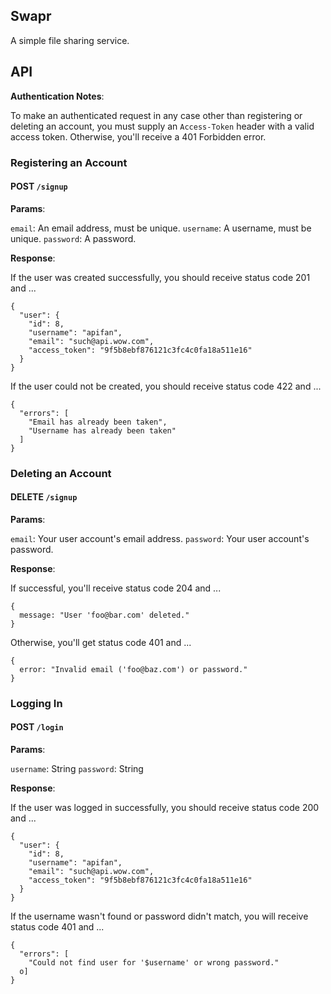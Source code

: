 ## Swapr

A simple file sharing service. 

## API

**Authentication Notes**:

To make an authenticated request in any case other than registering
or deleting an account, you must supply an `Access-Token` header with
a valid access token. Otherwise, you'll receive a 401 Forbidden error.

### Registering an Account

#### POST `/signup`

**Params**:

`email`: An email address, must be unique.
`username`: A username, must be unique.
`password`: A password.

**Response**:

If the user was created successfully, you should receive status code 201 and ...

```
{
  "user": {
    "id": 8,
    "username": "apifan",
    "email": "such@api.wow.com",
    "access_token": "9f5b8ebf876121c3fc4c0fa18a511e16"
  }
}
```

If the user could not be created, you should receive status code 422 and ...

```
{
  "errors": [
    "Email has already been taken",
    "Username has already been taken"
  ]
}
```

### Deleting an Account

#### DELETE `/signup`

**Params**:

`email`: Your user account's email address.
`password`: Your user account's password.

**Response**:

If successful, you'll receive status code 204 and ...

```
{
  message: "User 'foo@bar.com' deleted."
}
```

Otherwise, you'll get status code 401 and ...

```
{
  error: "Invalid email ('foo@baz.com') or password."
}
```

### Logging In

#### POST `/login`

**Params**:

`username`: String
`password`: String 

**Response**:

If the user was logged in successfully, you should receive status code 200 and ...

```
{
  "user": {
    "id": 8,
    "username": "apifan",
    "email": "such@api.wow.com",
    "access_token": "9f5b8ebf876121c3fc4c0fa18a511e16"
  }
}
```

If the username wasn't found or password didn't match, you will receive status code 401 and ...

```
{
  "errors": [
    "Could not find user for '$username' or wrong password."
  o]
}
```
